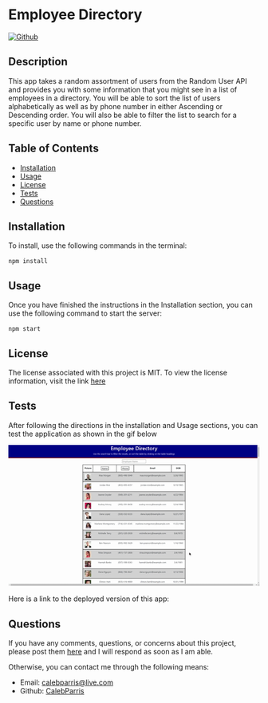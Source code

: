 # Employee Directory

   [![Github](https://img.shields.io/badge/License-MIT-brightgreen)](#License)

   ## Description
   This app takes a random assortment of users from the Random User API and provides you with some information that you might see in a list of employees in a directory. You will be able to sort the list of users alphabetically as well as by phone number in either Ascending or Descending order. You will also be able to filter the list to search for a specific user by name or phone number. 

   ## Table of Contents
   * [Installation](#Installation)
   * [Usage](#Usage)
   * [License](#License)
   * [Tests](#Tests)
   * [Questions](#Questions)
   
   ## Installation
   To install, use the following commands in the terminal:

   ```
   npm install
   ```

   ## Usage
   Once you have finished the instructions in the Installation section, you can use the following command to start the server:

   ```
   npm start
   ```

   ## License
   The license associated with this project is MIT.
   To view the license information, visit the link [here](https://github.com/CalebParris/employee-directory/blob/master/LICENSE)

   ## Tests
   After following the directions in the installation and Usage sections, you can test the application as shown in the gif below

   ![GIF of working application](./public/Gifs/emp_dir.gif)

   Here is a link to the deployed version of this app:

   []()

   ## Questions
   If you have any comments, questions, or concerns about this project, please post them [here](https://github.com/CalebParris/employee-directory/issues) and I will respond as soon as I am able.

   Otherwise, you can contact me through the following means:
   * Email: calebparris@live.com
   * Github: [CalebParris](https://github.com/CalebParris)
    
